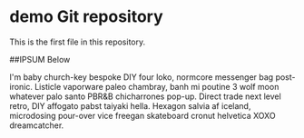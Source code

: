 # demo Git repository

This is the first file in this repository.


##IPSUM Below

I'm baby church-key bespoke DIY four loko, normcore messenger bag post-ironic. Listicle vaporware paleo chambray, banh mi poutine 3 wolf moon whatever palo santo PBR&B chicharrones pop-up. Direct trade next level retro, DIY affogato pabst taiyaki hella. Hexagon salvia af iceland, microdosing pour-over vice freegan skateboard cronut helvetica XOXO dreamcatcher.